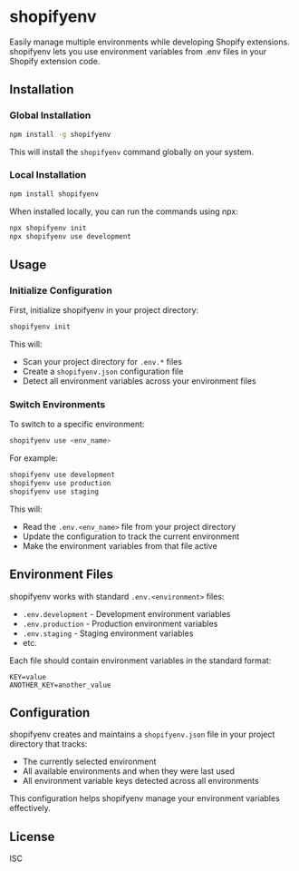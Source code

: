 # shopifyenv

Easily manage multiple environments while developing Shopify extensions. shopifyenv lets you use environment variables from .env files in your Shopify extension code.

## Installation

### Global Installation

```bash
npm install -g shopifyenv
```

This will install the `shopifyenv` command globally on your system.

### Local Installation

```bash
npm install shopifyenv
```

When installed locally, you can run the commands using npx:

```bash
npx shopifyenv init
npx shopifyenv use development
```

## Usage

### Initialize Configuration

First, initialize shopifyenv in your project directory:

```bash
shopifyenv init
```

This will:
- Scan your project directory for `.env.*` files
- Create a `shopifyenv.json` configuration file
- Detect all environment variables across your environment files

### Switch Environments

To switch to a specific environment:

```bash
shopifyenv use <env_name>
```

For example:

```bash
shopifyenv use development
shopifyenv use production
shopifyenv use staging
```

This will:
- Read the `.env.<env_name>` file from your project directory
- Update the configuration to track the current environment
- Make the environment variables from that file active

## Environment Files

shopifyenv works with standard `.env.<environment>` files:

- `.env.development` - Development environment variables
- `.env.production` - Production environment variables
- `.env.staging` - Staging environment variables
- etc.

Each file should contain environment variables in the standard format:

```
KEY=value
ANOTHER_KEY=another_value
```

## Configuration

shopifyenv creates and maintains a `shopifyenv.json` file in your project directory that tracks:

- The currently selected environment
- All available environments and when they were last used
- All environment variable keys detected across all environments

This configuration helps shopifyenv manage your environment variables effectively.

## License

ISC